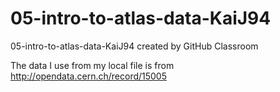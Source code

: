 # 05-intro-to-atlas-data-KaiJ94
05-intro-to-atlas-data-KaiJ94 created by GitHub Classroom

The data I use from my local file is from http://opendata.cern.ch/record/15005
